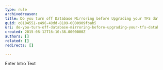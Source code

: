 ```yaml
---
type: rule
archivedreason: 
title: Do you turn off Database Mirroring before Upgrading your TFS databases?
guid: c8184551-e496-40dd-8109-0080909fbab5
uri: do-you-turn-off-database-mirroring-before-upgrading-your-tfs-databases
created: 2015-08-12T16:10:38.0000000Z
authors: []
related: []
redirects: []

---
```



Enter Intro Text
<br><excerpt class='endintro'></excerpt><br>



